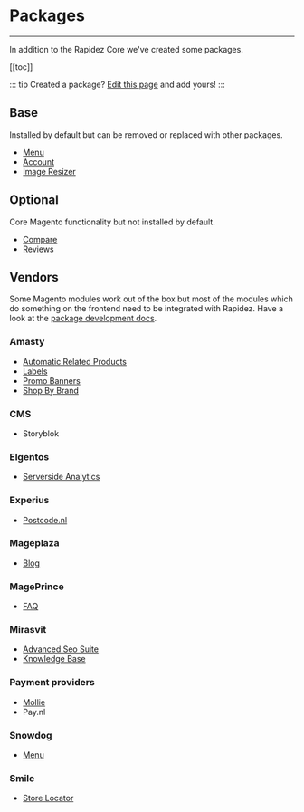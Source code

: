 # Packages

---

In addition to the Rapidez Core we've created some packages.

[[toc]]

::: tip Created a package?
[Edit this page](https://github.com/rapidez/docs/edit/master/src/0.x/packages.md) and add yours!
:::

## Base

Installed by default but can be removed or replaced with other packages.

- [Menu](https://github.com/rapidez/menu)
- [Account](https://github.com/rapidez/account)
- [Image Resizer](https://github.com/rapidez/image-resizer)

## Optional

Core Magento functionality but not installed by default.

- [Compare](https://github.com/rapidez/compare)
- [Reviews](https://github.com/rapidez/reviews)

## Vendors

Some Magento modules work out of the box but most of the modules which do something on the frontend need to be integrated with Rapidez. Have a look at the [package development docs](package-development.md).

### Amasty

- [Automatic Related Products](https://github.com/rapidez/amasty-automatic-related-products)
- [Labels](https://github.com/rapidez/amasty-label)
- [Promo Banners](https://github.com/rapidez/amasty-promo-banners)
- [Shop By Brand](https://github.com/rapidez/amasty-shop-by-brand)

### CMS

- Storyblok <Badge text="Coming soon" vertical="middle"/>

### Elgentos

- [Serverside Analytics](https://github.com/rapidez/elgentos-serverside-analytics)

### Experius

- [Postcode.nl](https://github.com/rapidez/experius-postcode-nl)

### Mageplaza

- [Blog](https://github.com/rapidez/mageplaza-blog)

### MagePrince

- [FAQ](https://github.com/rapidez/mageprince-faq)

### Mirasvit

- [Advanced Seo Suite](https://github.com/rapidez/mirasvit-advanced-seo-suite)
- [Knowledge Base](https://github.com/rapidez/mirasvit-knowledge-base)

### Payment providers

- [Mollie](https://github.com/rapidez/mollie)
- Pay.nl <Badge text="Coming soon" vertical="middle"/>

### Snowdog

- [Menu](https://github.com/rapidez/snowdog-menu)

### Smile

- [Store Locator](https://github.com/rapidez/smile-store-locator)
